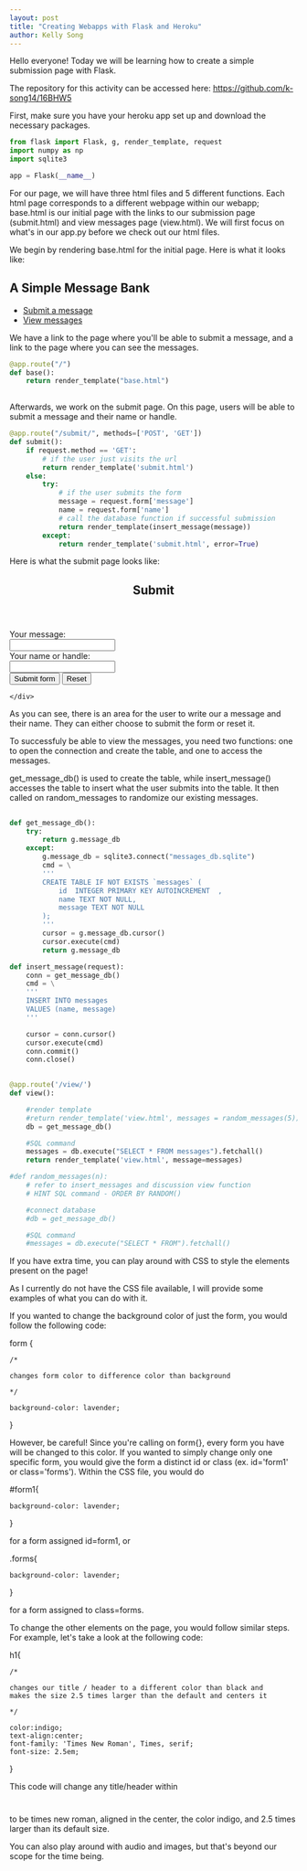 ```yaml
---
layout: post
title: "Creating Webapps with Flask and Heroku"
author: Kelly Song
---
```


Hello everyone! Today we will be learning how to create a simple submission page with Flask.

The repository for this activity can be accessed here: https://github.com/k-song14/16BHW5

First, make sure you have your heroku app set up and download the necessary packages.

```python
from flask import Flask, g, render_template, request
import numpy as np
import sqlite3

app = Flask(__name__)
```

For our page, we will have three html files and 5 different functions. Each html page corresponds to a different webpage within our webapp; base.html is our initial page with the links to our submission page (submit.html) and view messages page (view.html). We will first focus on what's in our app.py before we check out our html files.


We begin by rendering base.html for the initial page. Here is what it looks like:

<!DOCTYPE html>
<html lang="en">

</html>
<head>
    <meta charset="UTF-8">
    <title>Kelly Song's Website</title>
</head>

<body>
    <div>
        <h2>A Simple Message Bank</h2>
            <nav> 
                <ul>
                    <li><a href="/submit/" title="submit message">Submit a message</a></li>
                    <li><a href="/view/" title="view message">View messages</a></li>
                </ul>
            </nav>
        </div>

</body>

We have a link to the page where you'll be able to submit a message, and a link to the page where you can see the messages.

```python
@app.route("/") 
def base():
    return render_template("base.html")
    
 ```

Afterwards, we work on the submit page. On this page, users will be able to submit a message and their name or handle.

```python
@app.route("/submit/", methods=['POST', 'GET'])
def submit():
    if request.method == 'GET':
        # if the user just visits the url
        return render_template('submit.html')
    else:
        try:
            # if the user submits the form
            message = request.form['message']
            name = request.form['name']
            # call the database function if successful submission
            return render_template(insert_message(message))
        except:
            return render_template('submit.html', error=True)
```

Here is what the submit page looks like:

<!DOCTYPE html>
<html lang="en">

<header>
    <h2>Submit</h2>
</header>

<body>
    <div>
        <form method="post">
            <label for="message">Your message:</label>
            <br>
            <input name="message" id="message">
            <br>
            <label for="name">Your name or handle:</label>
            <br>
            <input name="name" id="name">
            <br>
            <input type="submit" value="Submit form">
            <input type="reset" value="Reset">
        </form>

    </div>
    
</body>

As you can see, there is an area for the user to write our a message and their name. They can either choose to submit the form or reset it. 
    
    
To successfuly be able to view the messages, you need two functions: one to open the connection and create the table, and one to access the messages.
    
get_message_db() is used to create the table, while insert_message() accesses the table to insert what the user submits into the table. It then called on random_messages to randomize our existing messages.
    
```python
    
def get_message_db():
    try:
        return g.message_db
    except:
        g.message_db = sqlite3.connect("messages_db.sqlite")
        cmd = \
        '''
        CREATE TABLE IF NOT EXISTS `messages` (
            id  INTEGER PRIMARY KEY AUTOINCREMENT  ,
            name TEXT NOT NULL,
            message TEXT NOT NULL
        );
        '''
        cursor = g.message_db.cursor()
        cursor.execute(cmd)
        return g.message_db

def insert_message(request):
    conn = get_message_db()
    cmd = \
    '''
    INSERT INTO messages
    VALUES (name, message)
    '''

    cursor = conn.cursor()
    cursor.execute(cmd)
    conn.commit()
    conn.close()
    
```

```python
@app.route('/view/')
def view():

    #render template
    #return render_template('view.html', messages = random_messages(5))
    db = get_message_db()

    #SQL command
    messages = db.execute("SELECT * FROM messages").fetchall()
    return render_template('view.html', message=messages)

#def random_messages(n):
    # refer to insert_messages and discussion view function 
    # HINT SQL command - ORDER BY RANDOM()

    #connect database
    #db = get_message_db()

    #SQL command
    #messages = db.execute("SELECT * FROM").fetchall()
```

If you have extra time, you can play around with CSS to style the elements present on the page!
    
As I currently do not have the CSS file available, I will provide some examples of what you can do with it.

If you wanted to change the background color of just the form, you would follow the following code:
    
form {

    /*

    changes form color to difference color than background

    */

    background-color: lavender;

}
    
However, be careful! Since you're calling on form{}, every form you have will be changed to this color. If you wanted to simply change only one specific form, you would give the form a distinct id or class (ex. id='form1' or class='forms'). Within the CSS file, you would do
    
    
#form1{

    background-color: lavender;

}
    
for a form assigned id=form1, or 

.forms{

    background-color: lavender;

}
    
for a form assigned to class=forms.
    
    
To change the other elements on the page, you would follow similar steps. For example, let's take a look at the following code:

h1{

    /*

    changes our title / header to a different color than black and
    makes the size 2.5 times larger than the default and centers it

    */

    color:indigo;
    text-align:center;
    font-family: 'Times New Roman', Times, serif;
    font-size: 2.5em;
}
    
This code will change any title/header within <h1></h1> to be times new roman, aligned in the center, the color indigo, and 2.5 times larger than its default size.
    
You can also play around with audio and images, but that's beyond our scope for the time being.
    
